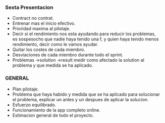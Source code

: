 ### Sexta Presentacion

* Contract no contrat.
* Entrenar mas el inicio efectivo.
* Prioridad maxima al pilotaje.
* Decir si el rendimiento nos esta ayudando para reducir los problemas, es sospesocho que nadie haya tenido una f, y quien haya tenido menos rendimiento, decir como le vamos ayudar.
* Quitar los costes de cada miembro.
* Desviaciones de cada miembro durante todo el sprint.
* Problemas ->solution ->result medir como afectado la solution al problema y que medida se ha aplicado.    

### GENERAL
* Plan pilotaje.
* Problema que haya habido y medida que se ha aplicado para solucionar el problema, explicar un antes y un despues de aplicar la solucion.
* Esfuerzo equilibrado.
* Funcionamiento de la app completo online.
* Estimacion general de todo el proyecto.
